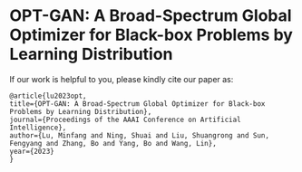 # OPT-GAN: A Broad-Spectrum Global Optimizer for Black-box Problems by Learning Distribution


If our work is helpful to you, please kindly cite our paper as:
```
@article{lu2023opt, 
title={OPT-GAN: A Broad-Spectrum Global Optimizer for Black-box Problems by Learning Distribution}, 
journal={Proceedings of the AAAI Conference on Artificial Intelligence}, 
author={Lu, Minfang and Ning, Shuai and Liu, Shuangrong and Sun, Fengyang and Zhang, Bo and Yang, Bo and Wang, Lin}, 
year={2023}
}
```